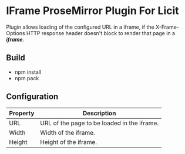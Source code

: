 # IFrame ProseMirror Plugin For Licit
Plugin allows loading of the configured URL in a iframe, if the X-Frame-Options HTTP response header doesn't block to render that page in a ***iframe***.

## Build

 - npm install 
 - npm pack

## Configuration
|Property| Description |
|--|--|
|URL  | URL of the page to be loaded in the iframe. |
|Width  | Width of the iframe. |
|Height  | Height of the iframe. |
